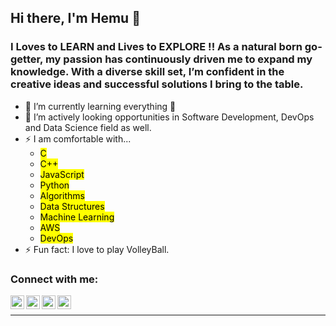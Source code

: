 ## Hi there, I'm Hemu 👋

### I Loves to LEARN and Lives to EXPLORE !! As a natural born go-getter, my passion has continuously driven me to expand my knowledge. With a diverse skill set, I’m confident in the creative ideas and successful solutions I bring to the table.

- 🌱 I’m currently learning everything 🤣
- 👯 I’m actively looking opportunities in Software Development, DevOps and Data Science field as well.
- ⚡ I am comfortable with...
  - <mark>C</mark>
  - <mark>C++</mark>
  - <mark>JavaScript</mark>
  - <mark>Python</mark>
  - <mark>Algorithms</mark>
  - <mark>Data Structures</mark>
  - <mark>Machine Learning</mark>
  - <mark>AWS</mark>
  - <mark>DevOps</mark>
- ⚡ Fun fact: I love to play VolleyBall.

### Connect with me:

[<img align="left" alt="choudharyhemu | YouTube" width="22px" src="https://cdn.jsdelivr.net/npm/simple-icons@v3/icons/youtube.svg" />][youtube]
[<img align="left" alt="choudharyhemu | Twitter" width="22px" src="https://cdn.jsdelivr.net/npm/simple-icons@v3/icons/twitter.svg" />][twitter]
[<img align="left" alt="choudharyhemu | LinkedIn" width="22px" src="https://cdn.jsdelivr.net/npm/simple-icons@v3/icons/linkedin.svg" />][linkedin]
[<img align="left" alt="choudharyhemu | Instagram" width="22px" src="https://cdn.jsdelivr.net/npm/simple-icons@v3/icons/instagram.svg" />][instagram]

<br />

---

[twitter]: https://twitter.com/Hemu2320
[youtube]: https://youtube.com/channel/UCUy7Z7S3NK3DaugwYOaV6Vg
[instagram]: https://instagram.com/itzz_hemu
[linkedin]: https://www.linkedin.com/in/hemu-choudhary-631b29188
